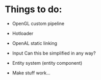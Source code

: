 # Things to do:
- OpenGL custom pipeline
- Hotloader
- OpenAL static linking
- Input
Can this be simplified in any way?
- Entity system (entity component)

- Make stuff work...
